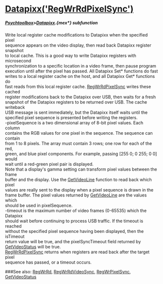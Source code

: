 # [Datapixx('RegWrRdPixelSync')](Datapixx-RegWrRdPixelSync) 
##### [Psychtoolbox](Psychtoolbox)>[Datapixx](Datapixx).{mex*} subfunction


Write local register cache modifications to Datapixx when the specified pixel  
sequence appears on the video display, then read back Datapixx register snapshot  
to local cache. This is a good way to write Datapixx registers with microsecond  
synchronization to a specific location in a video frame, then pause program  
execution until after the pixel has passed. All Datapixx Set\* functions do fast  
writes to a local register cache on the host, and all Datapixx Get\* functions do  
fast reads from this local register cache. [RegWrRdPixelSync](RegWrRdPixelSync) writes these cached  
register modifications back to the Datapixx over USB, then waits for a fresh  
snapshot of the Datapixx registers to be returned over USB. The cache writeback  
USB message is sent immediately, but the Datapixx itself waits until the  
specified pixel sequence is presented before writing the registers.  
-pixelSequence is a two dimensional array of 8-bit pixel values. Each column  
contains the RGB values for one pixel in the sequence. The sequence can contain  
from 1 to 8 pixels. The array must contain 3 rows; one row for each of the red,  
green, and blue pixel components. For example, passing [255 0; 0 255; 0 0] would  
wait until a red-green pixel pair is displayed.  
Note that a display's gamma setting can transform pixel values between the frame  
buffer and the display. Use the [GetVideoLine](GetVideoLine) function to read back which pixel  
values are really sent to the display when a pixel sequence is drawn in the  
frame buffer. The pixel values returned by [GetVideoLine](GetVideoLine) are the values which  
should be used in pixelSequence.  
-timeout is the maximum number of video frames (0-65535) which the Datapixx  
should wait before continuing to process USB traffic. If the timeout is reached  
without the specified pixel sequence having been displayed, then the isTimeout  
return value will be true, and the pixelSyncTimeout field returned by  
[GetVideoStatus](GetVideoStatus) will be true.  
[RegWrRdPixelSync](RegWrRdPixelSync) returns when registers are read back after the target pixel  
sequence has passed, or a timeout occurs.  
  


###See also:
[RegWrRd](Datapixx-RegWrRd), [RegWrRdVideoSync](Datapixx-RegWrRdVideoSync), [RegWrPixelSync](Datapixx-RegWrPixelSync), [GetVideoStatus](Datapixx-GetVideoStatus)
